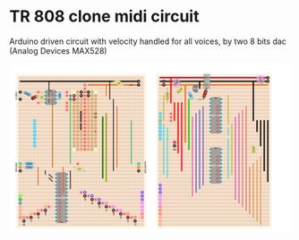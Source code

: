# TR 808 clone midi circuit

Arduino driven circuit with velocity handled for all voices, by two 8 bits dac (Analog Devices MAX528)  

<img src="https://raw.githubusercontent.com/pvig/808/main/midi%20heart%203.png">
